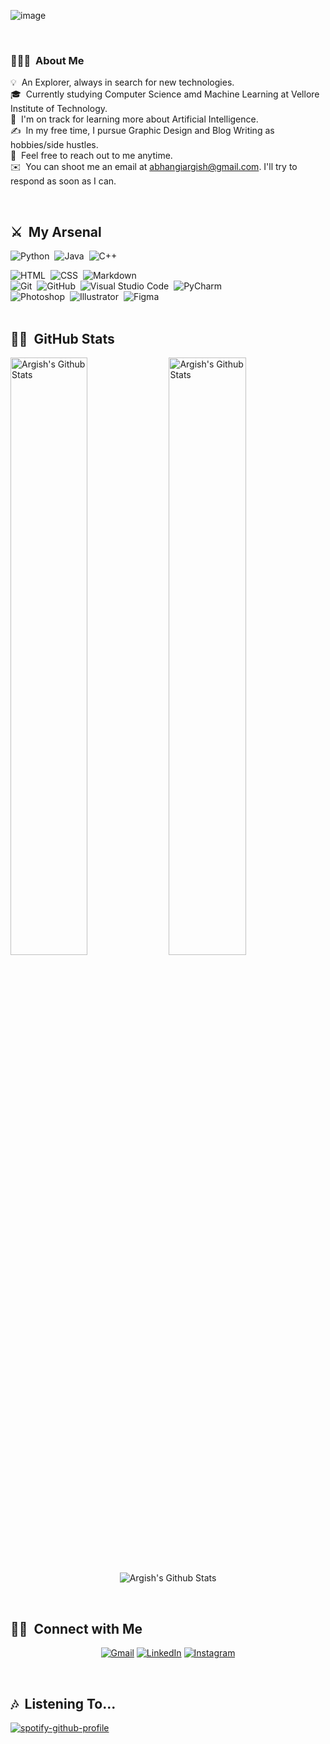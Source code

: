 ![image](Top.png)

<br>

### 👨🏻‍💻 &nbsp;About Me
💡 &nbsp;An Explorer, always in search for new technologies.\
🎓 &nbsp;Currently studying Computer Science amd Machine Learning at Vellore Institute of Technology.\
🌱 &nbsp;I'm on track for learning more about Artificial Intelligence.\
✍️ &nbsp;In my free time, I pursue Graphic Design and Blog Writing as hobbies/side hustles.\
💬 &nbsp;Feel free to reach out to me anytime.\
✉️ &nbsp;You can shoot me an email at abhangiargish@gmail.com.  I'll try to respond as soon as I can.
<!-- 📄 &nbsp;Please have a look at my [Resume](https://www.argish.com/resume.html) for more details about me. I'm open to feedback and suggestions! -->
<br>

## ⚔ &nbsp;My Arsenal

![Python](https://img.shields.io/badge/-Python-05122A?style=flat&logo=python&logoColor=007ACC)&nbsp;
![Java](https://img.shields.io/badge/-Java-05122A?style=flat&logo=java&logoColor=FFA518)&nbsp;
![C++](https://img.shields.io/badge/-C++-05122A?style=flat&logo=C%2B%2B&logoColor=00599C)&nbsp;
<!-- ![Flask](https://img.shields.io/badge/-Flask-05122A?style=flat&logo=flask)&nbsp;\ -->
![HTML](https://img.shields.io/badge/-HTML-05122A?style=flat&logo=HTML5)&nbsp;
![CSS](https://img.shields.io/badge/-CSS-05122A?style=flat&logo=CSS3&logoColor=1572B6)&nbsp;
![Markdown](https://img.shields.io/badge/-Markdown-05122A?style=flat&logo=markdown)\
![Git](https://img.shields.io/badge/-Git-05122A?style=flat&logo=git)&nbsp;
![GitHub](https://img.shields.io/badge/-GitHub-05122A?style=flat&logo=github)&nbsp;
![Visual Studio Code](https://img.shields.io/badge/-Visual%20Studio%20Code-05122A?style=flat&logo=visual-studio-code&logoColor=007ACC)&nbsp;
![PyCharm](https://img.shields.io/badge/-PyCharm-05122A?style=flat&logo=pycharm&logoColor=276DC3)\
![Photoshop](https://img.shields.io/badge/-Photoshop-05122A?style=flat&logo=adobe-photoshop)&nbsp;
![Illustrator](https://img.shields.io/badge/-Illustrator-05122A?style=flat&logo=adobe-illustrator)&nbsp;
![Figma](https://img.shields.io/badge/-Figma-05122A?style=flat&logo=figma&logoColor=D8BFD8)
<br>
<br>

## 🐱‍👤 &nbsp;GitHub Stats

<p> <img width="49.5%"src="https://github-readme-stats.vercel.app/api?username=argishh&show_icons=true&layout=compact&count_private=true&hide_border=true&theme=gotham" alt="Argish's Github Stats">
  <img width="49.5%" src="https://github-readme-streak-stats.herokuapp.com/?user=argishh&include_all_commits=true&count_private=true&hide_border=true&theme=gotham" alt="Argish's Github Stats"></p> 

<p align="center"> <img align="center" src="https://github-readme-stats.vercel.app/api/top-langs/?username=argishh&show_icons=true&layout=compact&hide_border=true&hide=CSS,HTML&include_all_commits=true&count_private=true&theme=gotham" alt="Argish's Github Stats"></p> 
<br>


## 🤝🏻 &nbsp;Connect with Me

<p align="center">
    <a href="mailto:abhangiargish@gmail.com" target="_blank"><img alt="Gmail" src="https://img.shields.io/badge/Gmail-D14836?style=for-the-badge&logo=gmail&logoColor=white" /></a>
    <a href="https://www.linkedin.com/in/argish/" target="_blank"><img alt="LinkedIn" src="https://img.shields.io/badge/linkedin%20-%230077B5.svg?&style=for-the-badge&logo=linkedin&logoColor=white"/></a>
    <a href="https://instagram.com/argishh" target="_blank"><img alt="Instagram" src="https://img.shields.io/badge/Instagram-E4405F?style=for-the-badge&logo=instagram&logoColor=white" /></a>
    <!-- <a href="https://www.argishh.com"><img src="https://img.shields.io/badge/-argishh.com-3423A6?style=flat&logo=Google-Chrome&logoColor=white"/></a> -->
</p>
<br>

## 🎶 &nbsp;Listening To...
[![spotify-github-profile](https://spotify-github-profile.vercel.app/api/view?uid=dr5aiyc686c9pls3917ic24s1&cover_image=true&theme=novatorem&bar_color=53b14f&bar_color_cover=true)](https://open.spotify.com/user/dr5aiyc686c9pls3917ic24s1?si=e4e7c142e452410d&redirect=true)
